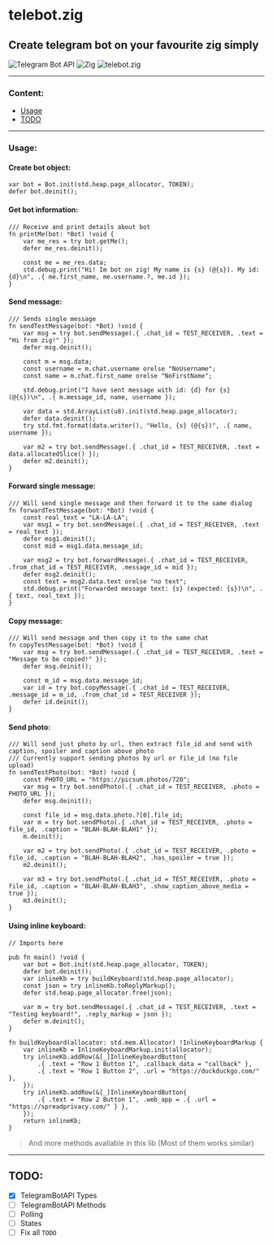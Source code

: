 # telebot.zig
## Create telegram bot on your favourite zig simply
![Telegram Bot API](https://img.shields.io/badge/Telegram_Bot_Api-8.0-blue)
![Zig](https://img.shields.io/badge/Zig_version-0.13.0-orange)
![telebot.zig](https://img.shields.io/badge/telebot.zig-0.1.1-blue)

---
### Content:
- [Usage](#usage)
- [TODO](#todo)
---

### Usage:
#### Create bot object:
```zig
var bot = Bot.init(std.heap.page_allocator, TOKEN);
defer bot.deinit();
```

#### Get bot information:
```zig
/// Receive and print details about bot
fn printMe(bot: *Bot) !void {
    var me_res = try bot.getMe();
    defer me_res.deinit();

    const me = me_res.data;
    std.debug.print("Hi! Im bot on zig! My name is {s} (@{s}). My id: {d}\n", .{ me.first_name, me.username.?, me.id });
}
```

#### Send message:
```zig
/// Sends single message
fn sendTestMessage(bot: *Bot) !void {
    var msg = try bot.sendMessage(.{ .chat_id = TEST_RECEIVER, .text = "Hi from zig!" });
    defer msg.deinit();

    const m = msg.data;
    const username = m.chat.username orelse "NoUsername";
    const name = m.chat.first_name orelse "NoFirstName";

    std.debug.print("I have sent message with id: {d} for {s} (@{s})\n", .{ m.message_id, name, username });

    var data = std.ArrayList(u8).init(std.heap.page_allocator);
    defer data.deinit();
    try std.fmt.format(data.writer(), "Hello, {s} (@{s})", .{ name, username });

    var m2 = try bot.sendMessage(.{ .chat_id = TEST_RECEIVER, .text = data.allocatedSlice() });
    defer m2.deinit();
}
```

#### Forward single message:
```zig
/// Will send single message and then forward it to the same dialog
fn forwardTestMessage(bot: *Bot) !void {
    const real_text = "LA-LA-LA";
    var msg1 = try bot.sendMessage(.{ .chat_id = TEST_RECEIVER, .text = real_text });
    defer msg1.deinit();
    const mid = msg1.data.message_id;

    var msg2 = try bot.forwardMessage(.{ .chat_id = TEST_RECEIVER, .from_chat_id = TEST_RECEIVER, .message_id = mid });
    defer msg2.deinit();
    const text = msg2.data.text orelse "no text";
    std.debug.print("Forwarded message text: {s} (expected: {s})\n", .{ text, real_text });
}
```

#### Copy message:
```zig
/// Will send message and then copy it to the same chat
fn copyTestMessage(bot: *Bot) !void {
    var msg = try bot.sendMessage(.{ .chat_id = TEST_RECEIVER, .text = "Message to be copied!" });
    defer msg.deinit();

    const m_id = msg.data.message_id;
    var id = try bot.copyMessage(.{ .chat_id = TEST_RECEIVER, .message_id = m_id, .from_chat_id = TEST_RECEIVER });
    defer id.deinit();
}
```

#### Send photo:
```zig
/// Will send just photo by url, then extract file_id and send with caption, spoiler and caption above photo
/// Currently support sending photos by url or file_id (no file upload)
fn sendTestPhoto(bot: *Bot) !void {
    const PHOTO_URL = "https://picsum.photos/720";
    var msg = try bot.sendPhoto(.{ .chat_id = TEST_RECEIVER, .photo = PHOTO_URL });
    defer msg.deinit();

    const file_id = msg.data.photo.?[0].file_id;
    var m = try bot.sendPhoto(.{ .chat_id = TEST_RECEIVER, .photo = file_id, .caption = "BLAH-BLAH-BLAH1" });
    m.deinit();

    var m2 = try bot.sendPhoto(.{ .chat_id = TEST_RECEIVER, .photo = file_id, .caption = "BLAH-BLAH-BLAH2", .has_spoiler = true });
    m2.deinit();

    var m3 = try bot.sendPhoto(.{ .chat_id = TEST_RECEIVER, .photo = file_id, .caption = "BLAH-BLAH-BLAH3", .show_caption_above_media = true });
    m3.deinit();
}
```

#### Using inline keyboard:
```zig
// Imports here

pub fn main() !void {
    var bot = Bot.init(std.heap.page_allocator, TOKEN);
    defer bot.deinit();
    var inlineKb = try buildKeyboard(std.heap.page_allocator);
    const json = try inlineKb.toReplyMarkup();
    defer std.heap.page_allocator.free(json);

    var m = try bot.sendMessage(.{ .chat_id = TEST_RECEIVER, .text = "Testing keyboard!", .reply_markup = json });
    defer m.deinit();
}

fn buildKeyboard(allocator: std.mem.Allocator) !InlineKeyboardMarkup {
    var inlineKb = InlineKeyboardMarkup.init(allocator);
    try inlineKb.addRow(&[_]InlineKeyboardButton{
        .{ .text = "Row 1 Button 1", .callback_data = "callback" },
        .{ .text = "Row 1 Button 2", .url = "https://duckduckgo.com/" },
    });
    try inlineKb.addRow(&[_]InlineKeyboardButton{
        .{ .text = "Row 2 Button 1", .web_app = .{ .url = "https://spreadprivacy.com/" } },
    });
    return inlineKb;
}
```
> And more methods avaliable in this lib (Most of them works similar)
---
## TODO:
- [x] TelegramBotAPI Types
- [ ] TelegramBotAPI Methods
- [ ] Polling
- [ ] States
- [ ] Fix all `TODO`

